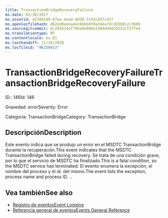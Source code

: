 ```yaml
---
title: TransactionBridgeRecoveryFailure
ms.date: 03/30/2017
ms.assetid: a53891d9-67ea-4ead-8d38-3193cb57cd37
ms.openlocfilehash: d62ed0eeba4ec6b6b870a34ea7dc303b0c2c3b09
ms.sourcegitcommit: bc293b14af795e0e999e3304dd40c0222cf2ffe4
ms.translationtype: MT
ms.contentlocale: es-ES
ms.lasthandoff: 11/26/2020
ms.locfileid: "96259413"
---
```

# <a name="transactionbridgerecoveryfailure"></a><span data-ttu-id="0fcda-102">TransactionBridgeRecoveryFailure</span><span class="sxs-lookup"><span data-stu-id="0fcda-102">TransactionBridgeRecoveryFailure</span></span>

<span data-ttu-id="0fcda-103">ID.: 146</span><span class="sxs-lookup"><span data-stu-id="0fcda-103">Id: 146</span></span>  
  
 <span data-ttu-id="0fcda-104">Gravedad: error</span><span class="sxs-lookup"><span data-stu-id="0fcda-104">Severity: Error</span></span>  
  
 <span data-ttu-id="0fcda-105">Categoría: TransactionBridge</span><span class="sxs-lookup"><span data-stu-id="0fcda-105">Category: TransactionBridge</span></span>  
  
## <a name="description"></a><span data-ttu-id="0fcda-106">Descripción</span><span class="sxs-lookup"><span data-stu-id="0fcda-106">Description</span></span>  

 <span data-ttu-id="0fcda-107">Este evento indica que se produjo un error en el MSDTC TransactionBridge durante la recuperación.</span><span class="sxs-lookup"><span data-stu-id="0fcda-107">This event indicates that the MSDTC TransactionBridge failed during recovery.</span></span> <span data-ttu-id="0fcda-108">Se trata de una condición grave, por lo que el servicio de MSDTC ha finalizado.</span><span class="sxs-lookup"><span data-stu-id="0fcda-108">This is a fatal condition, so the MSDTC service has terminated.</span></span> <span data-ttu-id="0fcda-109">El evento enumera la excepción, el nombre del proceso y el id. del mismo.</span><span class="sxs-lookup"><span data-stu-id="0fcda-109">The event lists the exception, process name and process ID.</span></span> <span data-ttu-id="0fcda-110">.</span><span class="sxs-lookup"><span data-stu-id="0fcda-110">.</span></span>  
  
## <a name="see-also"></a><span data-ttu-id="0fcda-111">Vea también</span><span class="sxs-lookup"><span data-stu-id="0fcda-111">See also</span></span>

- [<span data-ttu-id="0fcda-112">Registro de eventos</span><span class="sxs-lookup"><span data-stu-id="0fcda-112">Event Logging</span></span>](index.md)
- [<span data-ttu-id="0fcda-113">Referencia general de eventos</span><span class="sxs-lookup"><span data-stu-id="0fcda-113">Events General Reference</span></span>](events-general-reference.md)
